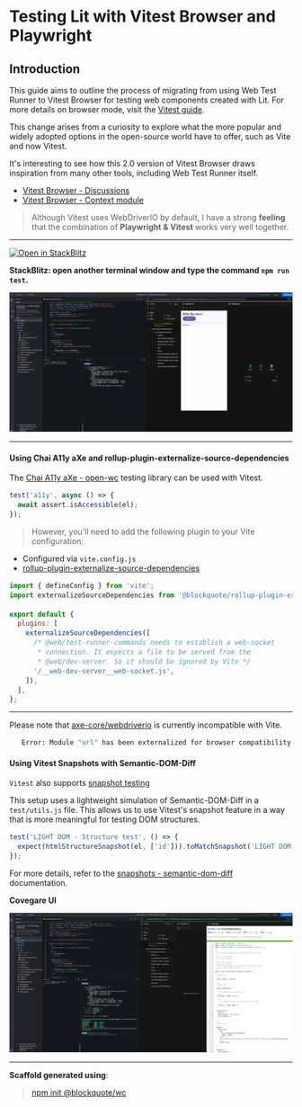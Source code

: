 # Testing Lit with Vitest Browser and Playwright

## Introduction

This guide aims to outline the process of migrating from using Web Test Runner to Vitest Browser for testing web components created with Lit. For more details on browser mode, visit the [Vitest guide](https://vitest.dev/guide/browser.html#browser-mode-experimental).

This change arises from a curiosity to explore what the more popular and widely adopted options in the open-source world have to offer, such as Vite and now Vitest.

It's interesting to see how this 2.0 version of Vitest Browser draws inspiration from many other tools, including Web Test Runner itself.

- [Vitest Browser - Discussions](https://github.com/vitest-dev/vitest/discussions/5828)
- [Vitest Browser - Context module](https://github.com/vitest-dev/vitest/pull/5097)

> Although Vitest uses WebDriverIO by default, I have a strong **feeling** that the combination of **Playwright & Vitest** works very well together.

<hr>

[![Open in StackBlitz](https://developer.stackblitz.com/img/open_in_stackblitz.svg)](https://stackblitz.com/github/oscarmarina/lit-vitest-testing-comparison)

**StackBlitz: open another terminal window and type the command `npm run test`.**

![Stackblitz Vitest](stackblitz-vitest.png)

<hr>

#### Using Chai A11y aXe and rollup-plugin-externalize-source-dependencies

The [Chai A11y aXe - open-wc](https://open-wc.org/docs/testing/chai-a11y-axe/#testing-chai-a11y-axe) testing library can be used with Vitest.

```js
test('a11y', async () => {
  await assert.isAccessible(el);
});
```

> However, you'll need to add the following plugin to your Vite configuration:

- Configured via `vite.config.js`
- [rollup-plugin-externalize-source-dependencies](https://github.com/oscarmarina/rollup-plugin-externalize-source-dependencies)

```js
import { defineConfig } from 'vite';
import externalizeSourceDependencies from '@blockquote/rollup-plugin-externalize-source-dependencies';

export default {
  plugins: [
    externalizeSourceDependencies([
      /* @web/test-runner-commands needs to establish a web-socket
       * connection. It expects a file to be served from the
       * @web/dev-server. So it should be ignored by Vite */
      '/__web-dev-server__web-socket.js',
    ]),
  ],
};
```

<hr>

Please note that [axe-core/webdriverio](https://webdriver.io/es/docs/accessibility-testing/axe-core/) is currently incompatible with Vite.

```bash
   Error: Module "url" has been externalized for browser compatibility. Cannot access "url.pathToFileURL" in client code. See [Vite Troubleshooting Guide](https://vitejs.dev/guide/troubleshooting.html#module-externalized-for-browser-compatibility) for more details.
```

#### Using Vitest Snapshots with Semantic-DOM-Diff

`Vitest` also supports [snapshot testing](https://vitest.dev/guide/snapshot.html#use-snapshots)

This setup uses a lightweight simulation of Semantic-DOM-Diff in a `test/utils.js` file.
This allows us to use Vitest's snapshot feature in a way that is more meaningful for testing DOM structures.

```js
test('LIGHT DOM - Structure test', () => {
  expect(htmlStructureSnapshot(el, ['id'])).toMatchSnapshot('LIGHT DOM');
});
```

For more details, refer to the [snapshots - semantic-dom-diff](https://open-wc.org/docs/testing/semantic-dom-diff/) documentation.

**Covegare UI**

![Stackblitz Vitest Coverage](stackblitz-vitest-coverage.png)

<hr>

**Scaffold generated using**:

> [npm init @blockquote/wc](https://github.com/oscarmarina/create-wc)
